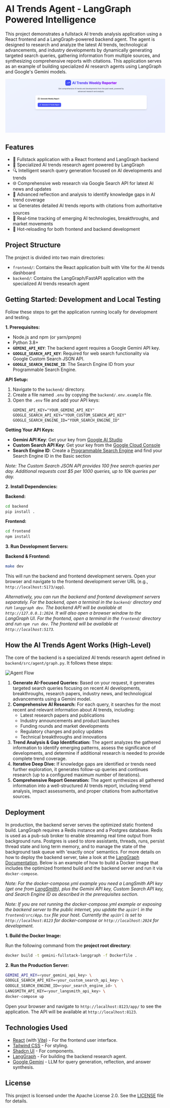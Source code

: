 # AI Trends Agent - LangGraph Powered Intelligence

This project demonstrates a fullstack AI trends analysis application using a React frontend and a LangGraph-powered backend agent. The agent is designed to research and analyze the latest AI trends, technological advancements, and industry developments by dynamically generating targeted search queries, gathering information from multiple sources, and synthesizing comprehensive reports with citations. This application serves as an example of building specialized AI research agents using LangGraph and Google's Gemini models.

![AI Trends Agent](./ai-trends-agent.png)

## Features

- 💬 Fullstack application with a React frontend and LangGraph backend
- 🧠 Specialized AI trends research agent powered by LangGraph
- 🔍 Intelligent search query generation focused on AI developments and trends
- 🌐 Comprehensive web research via Google Search API for latest AI news and updates
- 🤔 Advanced reflection and analysis to identify knowledge gaps in AI trend coverage
- 📊 Generates detailed AI trends reports with citations from authoritative sources
- 🚀 Real-time tracking of emerging AI technologies, breakthroughs, and market movements
- 🔄 Hot-reloading for both frontend and backend development

## Project Structure

The project is divided into two main directories:

-   `frontend/`: Contains the React application built with Vite for the AI trends dashboard
-   `backend/`: Contains the LangGraph/FastAPI application with the specialized AI trends research agent

## Getting Started: Development and Local Testing

Follow these steps to get the application running locally for development and testing.

**1. Prerequisites:**

-   Node.js and npm (or yarn/pnpm)
-   Python 3.8+
-   **`GEMINI_API_KEY`**: The backend agent requires a Google Gemini API key.
-   **`GOOGLE_SEARCH_API_KEY`**: Required for web search functionality via Google Custom Search JSON API.
-   **`GOOGLE_SEARCH_ENGINE_ID`**: The Search Engine ID from your Programmable Search Engine.

**API Setup:**
1.  Navigate to the `backend/` directory.
2.  Create a file named `.env` by copying the `backend/.env.example` file.
3.  Open the `.env` file and add your API keys:
    ```
    GEMINI_API_KEY="YOUR_GEMINI_API_KEY"
    GOOGLE_SEARCH_API_KEY="YOUR_CUSTOM_SEARCH_API_KEY"
    GOOGLE_SEARCH_ENGINE_ID="YOUR_SEARCH_ENGINE_ID"
    ```

**Getting Your API Keys:**
- **Gemini API Key**: Get your key from [Google AI Studio](https://makersuite.google.com/app/apikey)
- **Custom Search API Key**: Get your key from the [Google Cloud Console](https://console.developers.google.com/apis/credentials)
- **Search Engine ID**: Create a [Programmable Search Engine](https://programmablesearchengine.google.com/controlpanel/all) and find your Search Engine ID in the Basic section

*Note: The Custom Search JSON API provides 100 free search queries per day. Additional requests cost $5 per 1000 queries, up to 10k queries per day.*

**2. Install Dependencies:**

**Backend:**

```bash
cd backend
pip install .
```

**Frontend:**

```bash
cd frontend
npm install
```

**3. Run Development Servers:**

**Backend & Frontend:**

```bash
make dev
```
This will run the backend and frontend development servers.    Open your browser and navigate to the frontend development server URL (e.g., `http://localhost:5173/app`).

_Alternatively, you can run the backend and frontend development servers separately. For the backend, open a terminal in the `backend/` directory and run `langgraph dev`. The backend API will be available at `http://127.0.0.1:2024`. It will also open a browser window to the LangGraph UI. For the frontend, open a terminal in the `frontend/` directory and run `npm run dev`. The frontend will be available at `http://localhost:5173`._

## How the AI Trends Agent Works (High-Level)

The core of the backend is a specialized AI trends research agent defined in `backend/src/agent/graph.py`. It follows these steps:

![Agent Flow](./agent.png)

1.  **Generate AI-Focused Queries:** Based on your request, it generates targeted search queries focusing on recent AI developments, breakthroughs, research papers, industry news, and technological advancements using a Gemini model.
2.  **Comprehensive AI Research:** For each query, it searches for the most recent and relevant information about AI trends, including:
    - Latest research papers and publications
    - Industry announcements and product launches
    - Funding rounds and market developments
    - Regulatory changes and policy updates
    - Technical breakthroughs and innovations
3.  **Trend Analysis & Gap Identification:** The agent analyzes the gathered information to identify emerging patterns, assess the significance of developments, and determine if additional research is needed to provide complete trend coverage.
4.  **Iterative Deep Dive:** If knowledge gaps are identified or trends need further exploration, it generates follow-up queries and continues research (up to a configured maximum number of iterations).
5.  **Comprehensive Report Generation:** The agent synthesizes all gathered information into a well-structured AI trends report, including trend analysis, impact assessments, and proper citations from authoritative sources.

## Deployment

In production, the backend server serves the optimized static frontend build. LangGraph requires a Redis instance and a Postgres database. Redis is used as a pub-sub broker to enable streaming real time output from background runs. Postgres is used to store assistants, threads, runs, persist thread state and long term memory, and to manage the state of the background task queue with 'exactly once' semantics. For more details on how to deploy the backend server, take a look at the [LangGraph Documentation](https://langchain-ai.github.io/langgraph/concepts/deployment_options/). Below is an example of how to build a Docker image that includes the optimized frontend build and the backend server and run it via `docker-compose`.

_Note: For the docker-compose.yml example you need a LangSmith API key (get one from [LangSmith](https://smith.langchain.com/settings)), plus the Gemini API key, Custom Search API key, and Search Engine ID as described in the prerequisites section._

_Note: If you are not running the docker-compose.yml example or exposing the backend server to the public internet, you update the `apiUrl` in the `frontend/src/App.tsx` file your host. Currently the `apiUrl` is set to `http://localhost:8123` for docker-compose or `http://localhost:2024` for development._

**1. Build the Docker Image:**

   Run the following command from the **project root directory**:
   ```bash
   docker build -t gemini-fullstack-langgraph -f Dockerfile .
   ```
**2. Run the Production Server:**

   ```bash
   GEMINI_API_KEY=<your_gemini_api_key> \
   GOOGLE_SEARCH_API_KEY=<your_custom_search_api_key> \
   GOOGLE_SEARCH_ENGINE_ID=<your_search_engine_id> \
   LANGSMITH_API_KEY=<your_langsmith_api_key> \
   docker-compose up
   ```

Open your browser and navigate to `http://localhost:8123/app/` to see the application. The API will be available at `http://localhost:8123`.

## Technologies Used

- [React](https://reactjs.org/) (with [Vite](https://vitejs.dev/)) - For the frontend user interface.
- [Tailwind CSS](https://tailwindcss.com/) - For styling.
- [Shadcn UI](https://ui.shadcn.com/) - For components.
- [LangGraph](https://github.com/langchain-ai/langgraph) - For building the backend research agent.
- [Google Gemini](https://ai.google.dev/models/gemini) - LLM for query generation, reflection, and answer synthesis.

## License

This project is licensed under the Apache License 2.0. See the [LICENSE](LICENSE) file for details. 